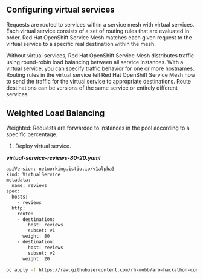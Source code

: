 ## Configuring virtual services
Requests are routed to services within a service mesh with virtual services. Each virtual service consists of a set of routing rules that are evaluated in order. Red Hat OpenShift Service Mesh matches each given request to the virtual service to a specific real destination within the mesh.

Without virtual services, Red Hat OpenShift Service Mesh distributes traffic using round-robin load balancing between all service instances. With a virtual service, you can specify traffic behavior for one or more hostnames. Routing rules in the virtual service tell Red Hat OpenShift Service Mesh how to send the traffic for the virtual service to appropriate destinations. Route destinations can be versions of the same service or entirely different services.

## Weighted Load Balancing
Weighted: Requests are forwarded to instances in the pool according to a specific percentage.

 1. Deploy virtual service.
 
 ***virtual-service-reviews-80-20.yaml***

```bash
apiVersion: networking.istio.io/v1alpha3
kind: VirtualService
metadata:
  name: reviews
spec:
  hosts:
    - reviews
  http:
  - route:
    - destination:
        host: reviews
        subset: v1
      weight: 80
    - destination:
        host: reviews
        subset: v2
      weight: 20
```
```bash
oc apply -f https://raw.githubusercontent.com/rh-mobb/aro-hackathon-content/main/aro-content/assets/virtual-service-reviews-80-20.yaml
```
